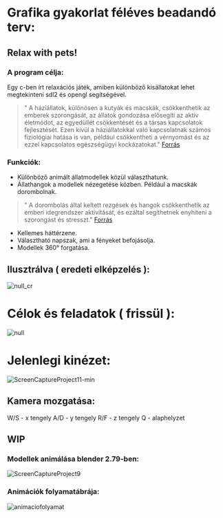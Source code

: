 # Grafika gyakorlat féléves beadandó terv:
## Relax with pets!

### A program célja:
Egy c-ben írt relaxációs játék, amiben különböző kisállatokat lehet megtekinteni sdl2 és opengl segítségével.
> " A háziállatok, különösen a kutyák és macskák, csökkenthetik az emberek szorongását, az állatok gondozása elősegíti az aktív életmódot, az egyedüllét csökkentését és  a társas kapcsolatok fejlesztését. Ezen kívül a háziállatokkal való kapcsolatnak számos fiziológiai hatása is van, például csökkentheti a vérnyomást és az ezzel  kapcsolatos egészségügyi kockázatokat." [Forrás](https://newsinhealth.nih.gov/2018/02/power-pets)

### Funkciók:
- Különböző animált állatmodellek közül választhatunk.
- Állathangok a modellek nézegetése közben. Például a macskák dorombolnak.
>  " A dorombolás által keltett rezgések és hangok csökkenthetik az emberi idegrendszer aktivitását, és ezáltal segíthetnek enyhíteni a szorongást és stresszt." [Forrás](https://archiecat.com/cat-purring-benefits/)
- Kellemes háttérzene.
- Választható napszak, ami a fényeket befojásolja.
- Modellek 360° forgatása.

## Ilusztrálva ( eredeti elképzelés ):
![null_cr](https://user-images.githubusercontent.com/15244649/234325775-7a31fd5a-cba0-4b49-9b7a-8157849109e2.png)


# Célok és feladatok ( frissül ):



![null](https://github.com/Bandita69/HZS05VGRAFgyak/assets/15244649/47108e14-757f-490b-9ca4-58aae0d8d8db)






# Jelenlegi kinézet:


![ScreenCaptureProject11-min](https://github.com/Bandita69/HZS05VGRAFgyak/assets/15244649/0c4b8f57-20e4-48ad-b2a5-5e75b780bcf5)



## Kamera mozgatása:
W/S - x tengely
A/D - y tengely
R/F - z tengely
Q - alaphelyzet

## WIP

### Modellek animálása blender 2.79-ben:

![ScreenCaptureProject9](https://user-images.githubusercontent.com/15244649/236272037-aebbeffb-7177-45b5-b8ec-e949037bcf6c.gif)

### Animációk folyamatábrája:


![animaciofolyamat](https://github.com/Bandita69/HZS05VGRAFgyak/assets/15244649/b1452dad-2dce-4c2d-a52a-d2d32fdb2786)



